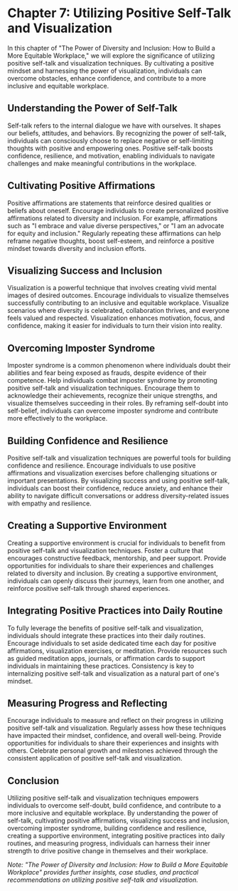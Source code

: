 Chapter 7: Utilizing Positive Self-Talk and Visualization
=========================================================

In this chapter of "The Power of Diversity and Inclusion: How to Build a More Equitable Workplace," we will explore the significance of utilizing positive self-talk and visualization techniques. By cultivating a positive mindset and harnessing the power of visualization, individuals can overcome obstacles, enhance confidence, and contribute to a more inclusive and equitable workplace.

Understanding the Power of Self-Talk
------------------------------------

Self-talk refers to the internal dialogue we have with ourselves. It shapes our beliefs, attitudes, and behaviors. By recognizing the power of self-talk, individuals can consciously choose to replace negative or self-limiting thoughts with positive and empowering ones. Positive self-talk boosts confidence, resilience, and motivation, enabling individuals to navigate challenges and make meaningful contributions in the workplace.

Cultivating Positive Affirmations
---------------------------------

Positive affirmations are statements that reinforce desired qualities or beliefs about oneself. Encourage individuals to create personalized positive affirmations related to diversity and inclusion. For example, affirmations such as "I embrace and value diverse perspectives," or "I am an advocate for equity and inclusion." Regularly repeating these affirmations can help reframe negative thoughts, boost self-esteem, and reinforce a positive mindset towards diversity and inclusion efforts.

Visualizing Success and Inclusion
---------------------------------

Visualization is a powerful technique that involves creating vivid mental images of desired outcomes. Encourage individuals to visualize themselves successfully contributing to an inclusive and equitable workplace. Visualize scenarios where diversity is celebrated, collaboration thrives, and everyone feels valued and respected. Visualization enhances motivation, focus, and confidence, making it easier for individuals to turn their vision into reality.

Overcoming Imposter Syndrome
----------------------------

Imposter syndrome is a common phenomenon where individuals doubt their abilities and fear being exposed as frauds, despite evidence of their competence. Help individuals combat imposter syndrome by promoting positive self-talk and visualization techniques. Encourage them to acknowledge their achievements, recognize their unique strengths, and visualize themselves succeeding in their roles. By reframing self-doubt into self-belief, individuals can overcome imposter syndrome and contribute more effectively to the workplace.

Building Confidence and Resilience
----------------------------------

Positive self-talk and visualization techniques are powerful tools for building confidence and resilience. Encourage individuals to use positive affirmations and visualization exercises before challenging situations or important presentations. By visualizing success and using positive self-talk, individuals can boost their confidence, reduce anxiety, and enhance their ability to navigate difficult conversations or address diversity-related issues with empathy and resilience.

Creating a Supportive Environment
---------------------------------

Creating a supportive environment is crucial for individuals to benefit from positive self-talk and visualization techniques. Foster a culture that encourages constructive feedback, mentorship, and peer support. Provide opportunities for individuals to share their experiences and challenges related to diversity and inclusion. By creating a supportive environment, individuals can openly discuss their journeys, learn from one another, and reinforce positive self-talk through shared experiences.

Integrating Positive Practices into Daily Routine
-------------------------------------------------

To fully leverage the benefits of positive self-talk and visualization, individuals should integrate these practices into their daily routines. Encourage individuals to set aside dedicated time each day for positive affirmations, visualization exercises, or meditation. Provide resources such as guided meditation apps, journals, or affirmation cards to support individuals in maintaining these practices. Consistency is key to internalizing positive self-talk and visualization as a natural part of one's mindset.

Measuring Progress and Reflecting
---------------------------------

Encourage individuals to measure and reflect on their progress in utilizing positive self-talk and visualization. Regularly assess how these techniques have impacted their mindset, confidence, and overall well-being. Provide opportunities for individuals to share their experiences and insights with others. Celebrate personal growth and milestones achieved through the consistent application of positive self-talk and visualization.

Conclusion
----------

Utilizing positive self-talk and visualization techniques empowers individuals to overcome self-doubt, build confidence, and contribute to a more inclusive and equitable workplace. By understanding the power of self-talk, cultivating positive affirmations, visualizing success and inclusion, overcoming imposter syndrome, building confidence and resilience, creating a supportive environment, integrating positive practices into daily routines, and measuring progress, individuals can harness their inner strength to drive positive change in themselves and their workplace.

*Note: "The Power of Diversity and Inclusion: How to Build a More Equitable Workplace" provides further insights, case studies, and practical recommendations on utilizing positive self-talk and visualization.*
